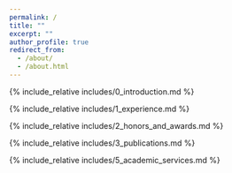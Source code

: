 ```yaml
---
permalink: /
title: ""
excerpt: ""
author_profile: true
redirect_from: 
  - /about/
  - /about.html
---
```


<span class='anchor' id='about-me'></span>

{% include_relative includes/0_introduction.md %}

{% include_relative includes/1_experience.md %}

{% include_relative includes/2_honors_and_awards.md %}

{% include_relative includes/3_publications.md %}

{% include_relative includes/5_academic_services.md %}
